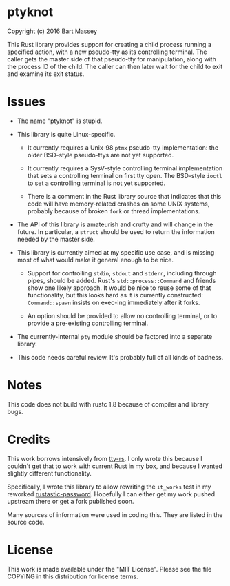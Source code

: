 # ptyknot
Copyright (c) 2016 Bart Massey

This Rust library provides support for creating a child
process running a specified action, with a new pseudo-tty as
its controlling terminal. The caller gets the master side of
that pseudo-tty for manipulation, along with the process ID
of the child. The caller can then later wait for the child
to exit and examine its exit status.

# Issues

* The name "ptyknot" is stupid.

* This library is quite Linux-specific.

  * It currently requires a Unix-98 `ptmx` pseudo-tty implementation:
    the older BSD-style pseudo-ttys are not yet supported.

  * It currently requires a SysV-style controlling terminal
    implementation that sets a controlling terminal on first
    tty open. The BSD-style `ioctl` to set a controlling
    terminal is not yet supported.

  * There is a comment in the Rust library source that
    indicates that this code will have memory-related
    crashes on some UNIX systems, probably because of broken
    `fork` or thread implementations.

* The API of this library is amateurish and crufty and will
  change in the future. In particular, a `struct` should be
  used to return the information needed by the master side.

* This library is currently aimed at my specific use case,
  and is missing most of what would make it general enough
  to be nice.

  * Support for controlling `stdin`, `stdout` and `stderr`,
    including through pipes, should be added. Rust's
    `std::process::Command` and friends show one likely
    approach. It would be nice to reuse some of that
    functionality, but this looks hard as it is currently
    constructed: `Command::spawn` insists on exec-ing
    immediately after it forks.

  * An option should be provided to allow no controlling
    terminal, or to provide a pre-existing controlling
    terminal.

* The currently-internal `pty` module should be factored
  into a separate library.

* This code needs careful review. It's probably full of all
  kinds of badness.

# Notes

This code does not build with rustc 1.8 because of compiler
and library bugs.

# Credits

This work borrows intensively from
[tty-rs](http://github.com/stemjail/tty-rs).
I only wrote this because I couldn't get that to work with
current Rust in my box, and because I wanted slightly
different functionality.

Specifically, I wrote this library to allow rewriting the
`it_works` test in my reworked
[rustastic-password](http://github.com/conradkleinespel/rustastic-password).
Hopefully I can either get my work pushed upstream there or
get a fork published soon.

Many sources of information were used in coding this. They
are listed in the source code.

# License

This work is made available under the "MIT License".  Please
see the file COPYING in this distribution for license terms.
